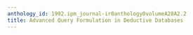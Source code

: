 ```yaml
---
anthology_id: 1992.ipm_journal-ir0anthology0volumeA28A2.2
title: Advanced Query Formulation in Deductive Databases
---
```

